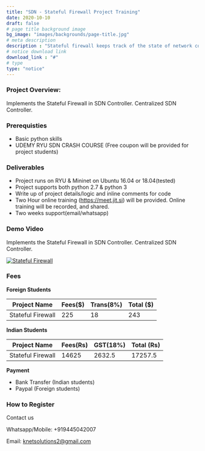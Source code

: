 ```yaml
---
title: "SDN - Stateful Firewall Project Training"
date: 2020-10-10
draft: false
# page title background image
bg_image: "images/backgrounds/page-title.jpg"
# meta description
description : "Stateful firewall keeps track of the state of network connections, such as TCP streams,  and can apply labels such as LISTEN, ESTABLISHED, or CLOSING. State table entries are created for TCP streams that are allowed to communicate through the firewall in accordance with the configured security policy."
# notice download link
download_link : "#"
# type
type: "notice"
---
```



### Project Overview:

Implements the Stateful Firewall in SDN Controller. Centralized SDN Controller.

### Prerequisties

* Basic python skills
* UDEMY RYU SDN CRASH COURSE (Free coupon will be provided for project students)

### Deliverables	
* Project runs on RYU & Mininet on Ubuntu 16.04 or 18.04(tested)
* Project supports both python 2.7 & python 3
* Write up of project details/logic  and inline comments for code
* Two Hour online training (https://meet.jit.si) will be provided. Online training will be recorded, and  shared.
* Two weeks support(email/whatsapp)


### Demo Video

Implements the Stateful Firewall in SDN Controller. Centralized SDN Controller.

[![Stateful Firewall](https://img.youtube.com/vi/WrLsiT65igY/0.jpg)](https://youtu.be/WrLsiT65igY "Stateful Firewall")




### Fees

**Foreign Students**

| Project Name         | Fees($) | Trans(8%) | Total ($)|
|----------------------|---------|-----------|-----------|
|Stateful Firewall     | 225     |   18      | 243       |


**Indian Students**

| Project Name         | Fees(Rs) | GST(18%) | Total (Rs)|
|----------------------|---------|-----------|-----------|
|Stateful Firewall     | 14625     |   2632.5 |  17257.5 |

**Payment**

* Bank Transfer  (Indian students)
* Paypal (Foreign students)

### How to Register

Contact us

Whatsapp/Mobile: +919445042007

Email:  knetsolutions2@gmail.com